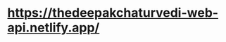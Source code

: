 # <a href="https://thedeepakchaturvedi-web-api.netlify.app/">https://thedeepakchaturvedi-web-api.netlify.app/</a>
